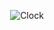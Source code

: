 
<p align="center">

<img src="https://yuvi-raj-p.github.io/Yuvi-raj-P/Svg.svg" alt="Clock" title="Clock" >

</a>

</p>

